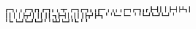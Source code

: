 ┏━┓╻  ╻     ┏━┓┏┓ ┏━┓╻ ╻╺┳╸   ┏━┓┏━┓╻ ╻┏━╸╻ ╻╻ ╻┏━┓┏━┓╻┏ 
┣━┫┃  ┃     ┣━┫┣┻┓┃ ┃┃ ┃ ┃    ┣┳┛┃ ┃┃ ┃┃╺┓┣━┫┃╻┃┃ ┃┣┳┛┣┻┓
╹ ╹┗━╸┗━╸   ╹ ╹┗━┛┗━┛┗━┛ ╹    ╹┗╸┗━┛┗━┛┗━┛╹ ╹┗┻┛┗━┛╹┗╸╹ ╹
